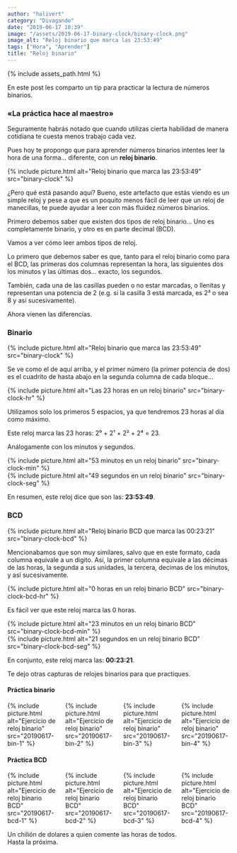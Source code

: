 ```yaml
---
author: "halivert"
category: "Divagando"
date: "2019-06-17 10:39"
image: "/assets/2019-06-17-binary-clock/binary-clock.png"
image_alt: "Reloj binario que marca las 23:53:49"
tags: ["Hora", "Aprender"]
title: "Reloj binario"
---
```


{% include assets_path.html %}

En este post les comparto un tip para practicar la lectura de números
binarios.

### «La práctica hace al maestro»
<!-- Seguir leyendo -->
Seguramente habrás notado que cuando utilizas cierta habilidad de manera
cotidiana te cuesta menos trabajo cada vez.

Pues hoy te propongo que para aprender números binarios intentes leer la hora
de una forma... diferente, con un **reloj binario**.

<article>
  {%
    include picture.html
      alt="Reloj binario que marca las 23:53:49"
      src="binary-clock"
  %}
</article>

¿Pero qué está pasando aquí? Bueno, este artefacto que estás viendo es un
simple reloj y pese a que es un poquito menos fácil de leer que un reloj de
manecillas, te puede ayudar a leer con más fluidez números binarios.

Primero debemos saber que existen dos tipos de reloj binario... Uno es
completamente binario, y otro es en parte decimal (BCD).

Vamos a ver cómo leer ambos tipos de reloj.

Lo primero que debemos saber es que, tanto para el reloj binario como para el
BCD, las primeras dos columnas representan la hora, las siguientes dos los
minutos y las últimas dos... exacto, los segundos.

También, cada una de las casillas pueden o no estar marcadas, o llenitas y
representan una potencia de 2 (e.g. si la casilla 3 está marcada, es 2³ o sea
8 y así sucesivamente).

Ahora vienen las diferencias.

### Binario
<article>
  {%
    include picture.html
      alt="Reloj binario que marca las 23:53:49"
      src="binary-clock"
  %}
</article>

Se ve como el de aquí arriba, y el primer número (la primer potencia de dos)
es el cuadrito de hasta abajo en la segunda columna de cada bloque...
<article class="columns">
  <div class="column">
    {%
      include picture.html
        alt="Las 23 horas en un reloj binario"
        src="binary-clock-hr"
    %}
  </div>
  <p class="column">
    Utilizamos solo los primeros 5 espacios, ya que tendremos 23 horas al día
    como máximo.
  </p>
</article>
Este reloj marca las 23 horas: 2⁰ + 2¹ + 2² + 2⁴ = 23.

Análogamente con los minutos y segundos.
<article class="columns">
  <div class="column">
    {%
      include picture.html
        alt="53 minutos en un reloj binario"
        src="binary-clock-min"
    %}
  </div>
  <div class="column">
    {%
      include picture.html
        alt="49 segundos en un reloj binario"
        src="binary-clock-seg"
    %}
  </div>
</article>

En resumen, este reloj dice que son las: **23:53:49**.

### BCD
<article>
  {%
    include picture.html
      alt="Reloj binario BCD que marca las 00:23:21"
      src="binary-clock-bcd"
  %}
</article>

Mencionabamos que son muy similares, salvo que en este formato, cada columna
equivale a un digito. Así, la primer columna equivale a las décimas de las
horas, la segunda a sus unidades, la tercera, decimas de los minutos, y así
sucesivamente.
<article class="columns">
  <div class="column">
    {%
      include picture.html
        alt="0 horas en un reloj binario BCD"
        src="binary-clock-bcd-hr"
    %}
  </div>
  <p class="column">
    Es fácil ver que este reloj marca las 0 horas.
  </p>
</article>

<article class="columns">
  <div class="column">
    {%
      include picture.html
        alt="23 minutos en un reloj binario BCD"
        src="binary-clock-bcd-min"
    %}
  </div>
  <div class="column">
    {%
      include picture.html
        alt="21 segundos en un reloj binario BCD"
        src="binary-clock-bcd-seg"
    %}
  </div>
</article>

En conjunto, este reloj marca las: **00:23:21**.

Te dejo otras capturas de relojes binarios para que practiques.

#### Práctica binario
<div class="columns is-multiline">
  <div class="column">
    {%
      include picture.html
        alt="Ejercicio de reloj binario"
        src="20190617-bin-1"
    %}
  </div>
  <div class="column">
    {%
      include picture.html
        alt="Ejercicio de reloj binario"
        src="20190617-bin-2"
    %}
  </div>
  <div class="column">
    {%
      include picture.html
        alt="Ejercicio de reloj binario"
        src="20190617-bin-3"
    %}
  </div>
  <div class="column">
    {%
      include picture.html
        alt="Ejercicio de reloj binario"
        src="20190617-bin-4"
    %}
  </div>
</div>

#### Práctica BCD
<div class="columns is-multiline">
  <div class="column">
    {%
      include picture.html
        alt="Ejercicio de reloj binario BCD"
        src="20190617-bcd-1"
    %}
  </div>
  <div class="column">
    {%
      include picture.html
        alt="Ejercicio de reloj binario BCD"
        src="20190617-bcd-2"
    %}
  </div>
  <div class="column">
    {%
      include picture.html
        alt="Ejercicio de reloj binario BCD"
        src="20190617-bcd-3"
    %}
  </div>
  <div class="column">
    {%
      include picture.html
        alt="Ejercicio de reloj binario BCD"
        src="20190617-bcd-4"
    %}
  </div>
</div>

Un chilión de dolares a quien comente las horas de todos.<br>
Hasta la próxima.
